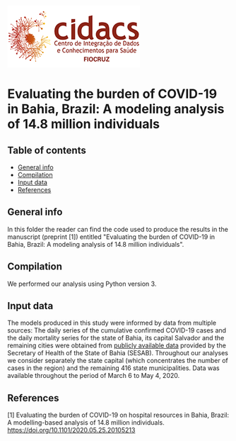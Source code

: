 
![](images/cidacs.png)


# Evaluating the burden of COVID-19 in Bahia, Brazil: A modeling analysis of 14.8 million individuals                               

## Table of contents
* [General info](#general-info)
* [Compilation](#compilation)
* [Input data](#data)
* [References](#references)

## General info
In this folder the reader can find the code used to produce the results in the manuscript (preprint [1]) entitled "Evaluating the burden of COVID-19 in Bahia, Brazil: A modeling analysis of 14.8 million individuals".

## Compilation
We performed our analysis using Python version 3. 

## Input data

The models produced in this study were informed by data from multiple sources: The daily series of the cumulative confirmed COVID-19 cases and the daily mortality series for the state of Bahia, its capital Salvador and the remaining cities were obtained from [publicly available data](http://www.saude.ba.gov.br/temasdesaude/coronavirus/notas-tecnicas-e-boletins-epidemiologicos-covid-19/) provided by the Secretary of Health of the State of Bahia (SESAB). Throughout our analyses we consider separately the state capital (which concentrates the number of cases in the region) and the remaining 416 state municipalities. Data was available throughout the period of March 6 to May 4, 2020.

## References 
[1] Evaluating the burden of COVID-19 on hospital resources in Bahia, Brazil: A modelling-based analysis of 14.8 million individuals. https://doi.org/10.1101/2020.05.25.20105213



 
 
